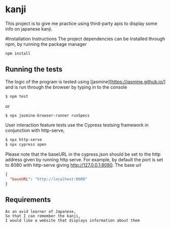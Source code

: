 # kanji
This project is to give me practice using third-party apis to display some info on japanese kanji.

#Installation Instructions
The project dependencies can be installed through npm, by running the package manager
```zsh
npm install
```

## Running the tests
The logic of the program is tested using [jasmine][https://jasmine.github.io/] and is run through the browser by typing in to the console
```zsh
$ npm test
```
or
```zsh
$ npx jasmine-browser-runner runSpecs
```

User interaction feature tests use the Cypress testsing framework in conjunction with http-serve, 
```zsh
$ npx http-serve
$ npx cypress open
```

Please note that the baseURL in the cypress.json should be set to the http address given by running http serve. For example, by default the port is set to 8080 with http-serve giving
http://127.0.0.1:8080. The base url 
```json
{
  "baseURL": "http://localhost:8080"
}
```

## Requirements
```
As an avid learner of Japanese, 
So that I can remember the kanji,
I would like a website that displays information about them
```






